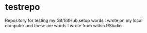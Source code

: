 # testrepo
Repository for testing my Git/GitHub setup
words i wrote on my local computer
and these are words I wrote from within RStudio

